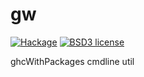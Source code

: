 # gw

[![Hackage](https://img.shields.io/hackage/v/gw.svg)](https://hackage.haskell.org/package/gw)
[![BSD3 license](https://img.shields.io/badge/license-BSD3-blue.svg)](LICENSE)

ghcWithPackages cmdline util